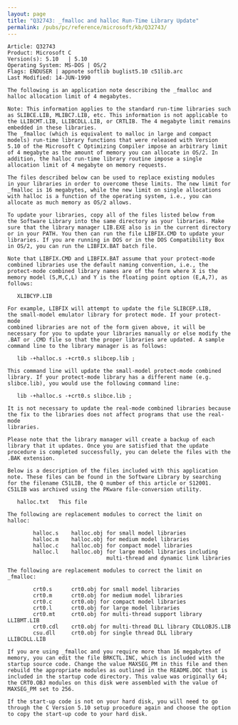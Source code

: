 ```yaml
---
layout: page
title: "Q32743: _fmalloc and halloc Run-Time Library Update"
permalink: /pubs/pc/reference/microsoft/kb/Q32743/
---
```


	Article: Q32743
	Product: Microsoft C
	Version(s): 5.10   | 5.10
	Operating System: MS-DOS | OS/2
	Flags: ENDUSER | appnote softlib buglist5.10 c51lib.arc
	Last Modified: 14-JUN-1990
	
	The following is an application note describing the _fmalloc and
	halloc allocation limit of 4 megabytes.
	
	Note: This information applies to the standard run-time libraries such
	as SLIBCE.LIB, MLIBC7.LIB, etc. This information is not applicable to
	the LLIBCMT.LIB, LLIBCDLL.LIB, or CRTLIB. The 4 megabyte limit remains
	embedded in these libraries.
	The _fmalloc (which is equivalent to malloc in large and compact
	models) run-time library functions that were released with Version
	5.10 of the Microsoft C Optimizing Compiler impose an arbitrary limit
	of 4 megabyte as the amount of memory you can allocate in OS/2. In
	addition, the halloc run-time library routine impose a single
	allocation limit of 4 megabyte on memory requests.
	
	The files described below can be used to replace existing modules
	in your libraries in order to overcome these limits. The new limit for
	_fmalloc is 16 megabytes, while the new limit on single allocations
	with halloc is a function of the operating system, i.e., you can
	allocate as much memory as OS/2 allows.
	
	To update your libraries, copy all of the files listed below from
	the Software Library into the same directory as your libraries. Make
	sure that the library manager LIB.EXE also is in the current directory
	or in your PATH. You then can run the file LIBFIX.CMD to update your
	libraries. If you are running in DOS or in the DOS Compatibility Box
	in OS/2, you can run the LIBFIX.BAT batch file.
	
	Note that LIBFIX.CMD and LIBFIX.BAT assume that your protect-mode
	combined libraries use the default naming convention, i.e., the
	protect-mode combined library names are of the form where X is the
	memory model (S,M,C,L) and Y is the floating point option (E,A,7), as
	follows:
	
	   XLIBCYP.LIB
	
	For example, LIBFIX will attempt to update the file SLIBCEP.LIB,
	the small-model emulator library for protect mode. If your protect-mode
	combined libraries are not of the form given above, it will be
	necessary for you to update your libraries manually or else modify the
	.BAT or .CMD file so that the proper libraries are updated. A sample
	command line to the library manager is as follows:
	
	   lib -+halloc.s -+crt0.s slibcep.lib ;
	
	This command line will update the small-model protect-mode combined
	library. If your protect-mode library has a different name (e.g.
	slibce.lib), you would use the following command line:
	
	   lib -+halloc.s -+crt0.s slibce.lib ;
	
	It is not necessary to update the real-mode combined libraries because
	the fix to the libraries does not affect programs that use the real-mode
	libraries.
	
	Please note that the library manager will create a backup of each
	library that it updates. Once you are satisfied that the update
	procedure is completed successfully, you can delete the files with the
	.BAK extension.
	
	Below is a description of the files included with this application
	note. These files can be found in the Software Library by searching
	for the filename C51LIB, the Q number of this article or S12001.
	C51LIB was archived using the PKware file-conversion utility.
	
	   halloc.txt   This file
	
	The following are replacement modules to correct the limit on
	halloc:
	
	        halloc.s    halloc.obj for small model libraries
	        halloc.m    halloc.obj for medium model libraries
	        halloc.c    halloc.obj for compact model libraries
	        halloc.l    halloc.obj for large model libraries including
	                               multi-thread and dynamic link libraries
	
	The following are replacement modules to correct the limit on
	_fmalloc:
	
	        crt0.s      crt0.obj for small model libraries
	        crt0.m      crt0.obj for medium model libraries
	        crt0.c      crt0.obj for compact model libraries
	        crt0.l      crt0.obj for large model libraries
	        crt0.mt     crt0.obj for multi-thread support library LLIBMT.LIB
	        crt0.cdl    crt0.obj for multi-thread DLL library CDLLOBJS.LIB
	        csu.dll     crt0.obj for single thread DLL library LLIBCDLL.LIB
	
	If you are using _fmalloc and you require more than 16 megabytes of
	memory, you can edit the file BRKCTL.INC, which is included with the
	startup source code. Change the value MAXSEG_PM in this file and then
	rebuild the appropriate modules as outlined in the README.DOC that is
	included in the startup code directory. This value was originally 64;
	the CRT0.OBJ modules on this disk were assembled with the value of
	MAXSEG_PM set to 256.
	
	If the start-up code is not on your hard disk, you will need to go
	through the C Version 5.10 setup procedure again and choose the option
	to copy the start-up code to your hard disk.
